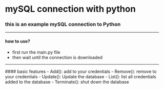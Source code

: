 # mySQL connection with python

### this is an example mySQL connection to Python
<hr>

#### how to use?
- first run the main.py file
- then wait until the connection is downloaded
<hr>
#### basic features
- Add():
    add to your credentials
-  Remove():
    remove to your credentials
- Update():
    Update the database
- List():
    list all credentials added to the database
- Terminate():
    shut down the database